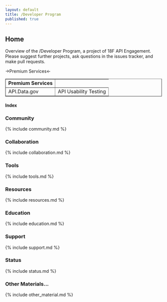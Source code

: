 ```yaml
---
layout: default
title: /Developer Program
published: true
---
```


## Home

Overview of the /Developer Program, a project of 18F API Engagement. Please suggest further projects, ask questions in the issues tracker, and make pull requests.

->Premium Services<-

<table style="width: 100%;" border="1" cellpadding="2"
cellspacing="2">
    <tr>
        <td style="text-align: center"><strong>Premium Services</strong></td>
    </tr>
    <tr>
        <td>API.Data.gov</td>
        <td>API Usability Testing</td>
    </tr>
</table>


#### Index

### Community 

{% include community.md %}

### Collaboration

{% include collaboration.md %}

### Tools 

{% include tools.md %}

### Resources 

{% include resources.md %}

### Education 

{% include education.md %}

### Support

{% include support.md %}

### Status  

{% include status.md %}

### Other Materials...

{% include other_material.md %}
